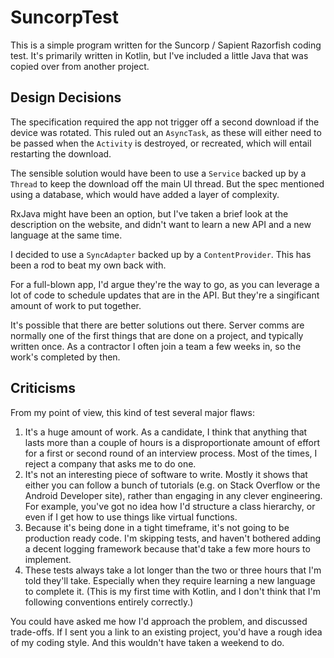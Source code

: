 # SuncorpTest

This is a simple program written for the Suncorp / Sapient Razorfish coding test. It's primarily written in Kotlin, but I've included a little Java that was copied over from another project.

## Design Decisions

The specification required the app not trigger off a second download if the device was rotated. This ruled out an `AsyncTask`, as these will either need to be passed when the `Activity` is destroyed, or recreated, which will entail restarting the download.

The sensible solution would have been to use a `Service` backed up by a `Thread` to keep the download off the main UI thread. But the spec mentioned using a database, which would have added a layer of complexity.

RxJava might have been an option, but I've taken a brief look at the description on the website, and didn't want to learn a new API and a new language at the same time.

I decided to use a `SyncAdapter` backed up by a `ContentProvider`. This has been a rod to beat my own back with.

For a full-blown app, I'd argue they're the way to go, as you can leverage a lot of code to schedule updates that are in the API. But they're a singificant amount of work to put together.

It's possible that there are better solutions out there. Server comms are normally one of the first things that are done on a project, and typically written once. As a contractor I often join a team a few weeks in, so the work's completed by then.

## Criticisms

From my point of view, this kind of test several major flaws:

1. It's a huge amount of work. As a candidate, I think that anything that lasts more than a couple of hours is a disproportionate amount of effort for a first or second round of an interview process. Most of the times, I reject a company that asks me to do one.
2. It's not an interesting piece of software to write. Mostly it shows that either you can follow a bunch of tutorials (e.g. on Stack Overflow or the Android Developer site), rather than engaging in any clever engineering. For example, you've got no idea how I'd structure a class hierarchy, or even if I get how to use things like virtual functions.
3. Because it's being done in a tight timeframe, it's not going to be production ready code. I'm skipping tests, and haven't bothered adding a decent logging framework because that'd take a few more hours to implement.
4. These tests always take a lot longer than the two or three hours that I'm told they'll take. Especially when they require learning a new language to complete it. (This is my first time with Kotlin, and I don't think that I'm following conventions entirely correctly.)

You could have asked me how I'd approach the problem, and discussed trade-offs. If I sent you a link to an existing project, you'd have a rough idea of my coding style. And this wouldn't have taken a weekend to do.
